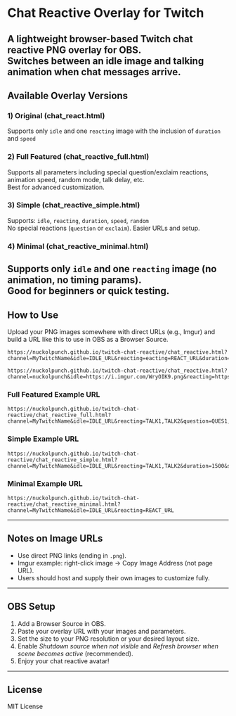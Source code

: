 # Chat Reactive Overlay for Twitch
A lightweight browser-based Twitch chat reactive PNG overlay for OBS.  
Switches between an idle image and talking animation when chat messages arrive.
---
## Available Overlay Versions
### 1) Original (chat_react.html)
Supports only `idle` and one `reacting` image with the inclusion of `duration` and `speed`
### 2) Full Featured (chat_reactive_full.html)  
Supports all parameters including special question/exclaim reactions, animation speed, random mode, talk delay, etc.  
Best for advanced customization.
### 3) Simple (chat_reactive_simple.html)  
Supports: `idle`, `reacting`, `duration`, `speed`, `random`  
No special reactions (`question` or `exclaim`). Easier URLs and setup.
### 4) Minimal (chat_reactive_minimal.html)  
Supports only `idle` and one `reacting` image (no animation, no timing params).  
Good for beginners or quick testing.
---
## How to Use
Upload your PNG images somewhere with direct URLs (e.g., Imgur) and build a URL like this to use in OBS as a Browser Source.
```
https://nuckolpunch.github.io/twitch-chat-reactive/chat_reactive.html?channel=MyTwitchName&idle=IDLE_URL&reacting=eacting=REACT_URL&duration=2000
```
```
https://nuckolpunch.github.io/twitch-chat-reactive/chat_reactive.html?channel=nuckolpunch&idle=https://i.imgur.com/WryOIK9.png&reacting=https://i.imgur.com/v6c7Ext.png&duration=2000
```
### Full Featured Example URL
```
https://nuckolpunch.github.io/twitch-chat-reactive/chat_reactive_full.html?channel=MyTwitchName&idle=IDLE_URL&reacting=TALK1,TALK2&question=QUES1,QUES2&exclaim=EXCL1,EXCL2&duration=1500&speed=150&random=true&talkdelay=3000
```
### Simple Example URL
```
https://nuckolpunch.github.io/twitch-chat-reactive/chat_reactive_simple.html?channel=MyTwitchName&idle=IDLE_URL&reacting=TALK1,TALK2&duration=1500&speed=150&random=true
```
### Minimal Example URL
```
https://nuckolpunch.github.io/twitch-chat-reactive/chat_reactive_minimal.html?channel=MyTwitchName&idle=IDLE_URL&reacting=REACT_URL
```
---
## Notes on Image URLs
- Use direct PNG links (ending in `.png`).  
- Imgur example: right-click image → Copy Image Address (not page URL).  
- Users should host and supply their own images to customize fully.
---
## OBS Setup
1. Add a Browser Source in OBS.  
2. Paste your overlay URL with your images and parameters.  
3. Set the size to your PNG resolution or your desired layout size.  
4. Enable *Shutdown source when not visible* and *Refresh browser when scene becomes active* (recommended).  
5. Enjoy your chat reactive avatar!
---
## License

MIT License
